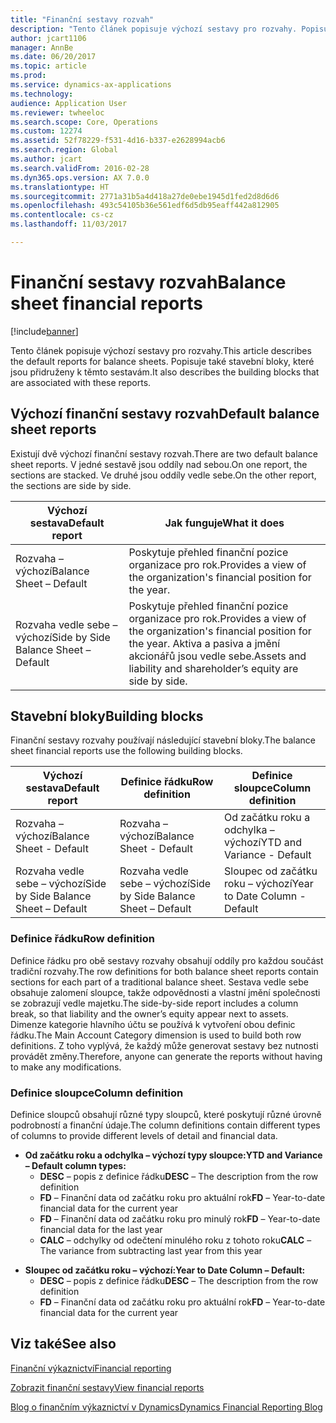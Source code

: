 ```yaml
---
title: "Finanční sestavy rozvah"
description: "Tento článek popisuje výchozí sestavy pro rozvahy. Popisuje také stavební bloky, které jsou přidruženy k těmto sestavám."
author: jcart1106
manager: AnnBe
ms.date: 06/20/2017
ms.topic: article
ms.prod: 
ms.service: dynamics-ax-applications
ms.technology: 
audience: Application User
ms.reviewer: twheeloc
ms.search.scope: Core, Operations
ms.custom: 12274
ms.assetid: 52f78229-f531-4d16-b337-e2628994acb6
ms.search.region: Global
ms.author: jcart
ms.search.validFrom: 2016-02-28
ms.dyn365.ops.version: AX 7.0.0
ms.translationtype: HT
ms.sourcegitcommit: 2771a31b5a4d418a27de0ebe1945d1fed2d8d6d6
ms.openlocfilehash: 493c54105b36e561edf6d5db95eaff442a812905
ms.contentlocale: cs-cz
ms.lasthandoff: 11/03/2017

---
```


# <a name="balance-sheet-financial-reports"></a><span data-ttu-id="acb34-104">Finanční sestavy rozvah</span><span class="sxs-lookup"><span data-stu-id="acb34-104">Balance sheet financial reports</span></span>

[!include[banner](../includes/banner.md)]


<span data-ttu-id="acb34-105">Tento článek popisuje výchozí sestavy pro rozvahy.</span><span class="sxs-lookup"><span data-stu-id="acb34-105">This article describes the default reports for balance sheets.</span></span> <span data-ttu-id="acb34-106">Popisuje také stavební bloky, které jsou přidruženy k těmto sestavám.</span><span class="sxs-lookup"><span data-stu-id="acb34-106">It also describes the building blocks that are associated with these reports.</span></span> 

<a name="default-balance-sheet-reports"></a><span data-ttu-id="acb34-107">Výchozí finanční sestavy rozvah</span><span class="sxs-lookup"><span data-stu-id="acb34-107">Default balance sheet reports</span></span>
-----------------------------

<span data-ttu-id="acb34-108">Existují dvě výchozí finanční sestavy rozvah.</span><span class="sxs-lookup"><span data-stu-id="acb34-108">There are two default balance sheet reports.</span></span> <span data-ttu-id="acb34-109">V jedné sestavě jsou oddíly nad sebou.</span><span class="sxs-lookup"><span data-stu-id="acb34-109">On one report, the sections are stacked.</span></span> <span data-ttu-id="acb34-110">Ve druhé jsou oddíly vedle sebe.</span><span class="sxs-lookup"><span data-stu-id="acb34-110">On the other report, the sections are side by side.</span></span>

| <span data-ttu-id="acb34-111">Výchozí sestava</span><span class="sxs-lookup"><span data-stu-id="acb34-111">Default report</span></span>                       | <span data-ttu-id="acb34-112">Jak funguje</span><span class="sxs-lookup"><span data-stu-id="acb34-112">What it does</span></span>                                                                                                                           |
|--------------------------------------|----------------------------------------------------------------------------------------------------------------------------------------|
| <span data-ttu-id="acb34-113">Rozvaha – výchozí</span><span class="sxs-lookup"><span data-stu-id="acb34-113">Balance Sheet – Default</span></span>              | <span data-ttu-id="acb34-114">Poskytuje přehled finanční pozice organizace pro rok.</span><span class="sxs-lookup"><span data-stu-id="acb34-114">Provides a view of the organization's financial position for the year.</span></span>                                                                 |
| <span data-ttu-id="acb34-115">Rozvaha vedle sebe – výchozí</span><span class="sxs-lookup"><span data-stu-id="acb34-115">Side by Side Balance Sheet – Default</span></span> | <span data-ttu-id="acb34-116">Poskytuje přehled finanční pozice organizace pro rok.</span><span class="sxs-lookup"><span data-stu-id="acb34-116">Provides a view of the organization's financial position for the year.</span></span> <span data-ttu-id="acb34-117">Aktiva a pasiva a jmění akcionářů jsou vedle sebe.</span><span class="sxs-lookup"><span data-stu-id="acb34-117">Assets and liability and shareholder’s equity are side by side.</span></span> |

## <a name="building-blocks"></a><span data-ttu-id="acb34-118">Stavební bloky</span><span class="sxs-lookup"><span data-stu-id="acb34-118">Building blocks</span></span>
<span data-ttu-id="acb34-119">Finanční sestavy rozvahy používají následující stavební bloky.</span><span class="sxs-lookup"><span data-stu-id="acb34-119">The balance sheet financial reports use the following building blocks.</span></span>

| <span data-ttu-id="acb34-120">Výchozí sestava</span><span class="sxs-lookup"><span data-stu-id="acb34-120">Default report</span></span>                       | <span data-ttu-id="acb34-121">Definice řádku</span><span class="sxs-lookup"><span data-stu-id="acb34-121">Row definition</span></span>                       | <span data-ttu-id="acb34-122">Definice sloupce</span><span class="sxs-lookup"><span data-stu-id="acb34-122">Column definition</span></span>             |
|--------------------------------------|--------------------------------------|-------------------------------|
| <span data-ttu-id="acb34-123">Rozvaha – výchozí</span><span class="sxs-lookup"><span data-stu-id="acb34-123">Balance Sheet - Default</span></span>              | <span data-ttu-id="acb34-124">Rozvaha – výchozí</span><span class="sxs-lookup"><span data-stu-id="acb34-124">Balance Sheet - Default</span></span>              | <span data-ttu-id="acb34-125">Od začátku roku a odchylka – výchozí</span><span class="sxs-lookup"><span data-stu-id="acb34-125">YTD and Variance - Default</span></span>    |
| <span data-ttu-id="acb34-126">Rozvaha vedle sebe – výchozí</span><span class="sxs-lookup"><span data-stu-id="acb34-126">Side by Side Balance Sheet – Default</span></span> | <span data-ttu-id="acb34-127">Rozvaha vedle sebe – výchozí</span><span class="sxs-lookup"><span data-stu-id="acb34-127">Side by Side Balance Sheet – Default</span></span> | <span data-ttu-id="acb34-128">Sloupec od začátku roku – výchozí</span><span class="sxs-lookup"><span data-stu-id="acb34-128">Year to Date Column - Default</span></span> |

### <a name="row-definition"></a><span data-ttu-id="acb34-129">Definice řádku</span><span class="sxs-lookup"><span data-stu-id="acb34-129">Row definition</span></span>

<span data-ttu-id="acb34-130">Definice řádku pro obě sestavy rozvahy obsahují oddíly pro každou součást tradiční rozvahy.</span><span class="sxs-lookup"><span data-stu-id="acb34-130">The row definitions for both balance sheet reports contain sections for each part of a traditional balance sheet.</span></span> <span data-ttu-id="acb34-131">Sestava vedle sebe obsahuje zalomení sloupce, takže odpovědnosti a vlastní jmění společnosti se zobrazují vedle majetku.</span><span class="sxs-lookup"><span data-stu-id="acb34-131">The side-by-side report includes a column break, so that liability and the owner’s equity appear next to assets.</span></span> <span data-ttu-id="acb34-132">Dimenze kategorie hlavního účtu se používá k vytvoření obou definic řádku.</span><span class="sxs-lookup"><span data-stu-id="acb34-132">The Main Account Category dimension is used to build both row definitions.</span></span> <span data-ttu-id="acb34-133">Z toho vyplývá, že každý může generovat sestavy bez nutnosti provádět změny.</span><span class="sxs-lookup"><span data-stu-id="acb34-133">Therefore, anyone can generate the reports without having to make any modifications.</span></span>

### <a name="column-definition"></a><span data-ttu-id="acb34-134">Definice sloupce</span><span class="sxs-lookup"><span data-stu-id="acb34-134">Column definition</span></span>

<span data-ttu-id="acb34-135">Definice sloupců obsahují různé typy sloupců, které poskytují různé úrovně podrobností a finanční údaje.</span><span class="sxs-lookup"><span data-stu-id="acb34-135">The column definitions contain different types of columns to provide different levels of detail and financial data.</span></span>

-   <span data-ttu-id="acb34-136">**Od začátku roku a odchylka – výchozí typy sloupce:**</span><span class="sxs-lookup"><span data-stu-id="acb34-136">**YTD and Variance – Default column types:**</span></span>
    -   <span data-ttu-id="acb34-137">**DESC** – popis z definice řádku</span><span class="sxs-lookup"><span data-stu-id="acb34-137">**DESC** – The description from the row definition</span></span>
    -   <span data-ttu-id="acb34-138">**FD** – Finanční data od začátku roku pro aktuální rok</span><span class="sxs-lookup"><span data-stu-id="acb34-138">**FD** – Year-to-date financial data for the current year</span></span>
    -   <span data-ttu-id="acb34-139">**FD** – Finanční data od začátku roku pro minulý rok</span><span class="sxs-lookup"><span data-stu-id="acb34-139">**FD** – Year-to-date financial data for the last year</span></span>
    -   <span data-ttu-id="acb34-140">**CALC** – odchylky od odečtení minulého roku z tohoto roku</span><span class="sxs-lookup"><span data-stu-id="acb34-140">**CALC** – The variance from subtracting last year from this year</span></span>

<!-- -->

-   <span data-ttu-id="acb34-141">**Sloupec od začátku roku – výchozí:**</span><span class="sxs-lookup"><span data-stu-id="acb34-141">**Year to Date Column – Default:**</span></span>
    -   <span data-ttu-id="acb34-142">**DESC** – popis z definice řádku</span><span class="sxs-lookup"><span data-stu-id="acb34-142">**DESC** – The description from the row definition</span></span>
    -   <span data-ttu-id="acb34-143">**FD** – Finanční data od začátku roku pro aktuální rok</span><span class="sxs-lookup"><span data-stu-id="acb34-143">**FD** – Year-to-date financial data for the current year</span></span>

 

<a name="see-also"></a><span data-ttu-id="acb34-144">Viz také</span><span class="sxs-lookup"><span data-stu-id="acb34-144">See also</span></span>
--------

[<span data-ttu-id="acb34-145">Finanční výkaznictví</span><span class="sxs-lookup"><span data-stu-id="acb34-145">Financial reporting</span></span>](financial-reporting-getting-started.md)

[<span data-ttu-id="acb34-146">Zobrazit finanční sestavy</span><span class="sxs-lookup"><span data-stu-id="acb34-146">View financial reports</span></span>](view-financial-reports.md)

[<span data-ttu-id="acb34-147">Blog o finančním výkaznictví v Dynamics</span><span class="sxs-lookup"><span data-stu-id="acb34-147">Dynamics Financial Reporting Blog</span></span>](http://blogs.msdn.com/b/dynamics_financial_reporting/)




